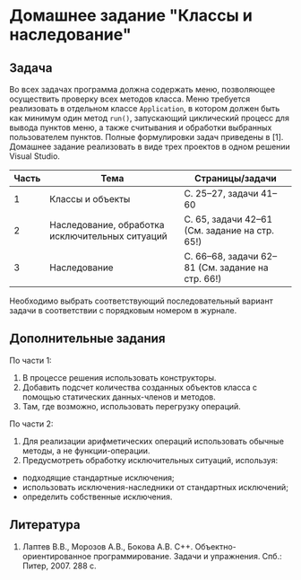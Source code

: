 # Домашнее задание "Классы и наследование"

## Задача

Во всех задачах программа должна содержать меню, позволяющее осуществить проверку всех методов класса.
Меню требуется реализовать в отдельном классе `Application`, в котором должен быть как минимум один метод `run()`,
запускающий циклический процесс для вывода пунктов меню, а также считывания и обработки выбранных пользователем пунктов.
Полные формулировки задач приведены в [1]. Домашнее задание реализовать в виде трех проектов в одном решении Visual Studio.

| Часть | Тема | Страницы/задачи |
| ------ | ------ | ------ |
| 1 | Классы и объекты | С. 25–27, задачи 41–60 |
| 2 | Наследование, обработка исключительных ситуаций | С. 65, задачи 42–61 (См. задание на стр. 65!) |
| 3 | Наследование | С. 66–68, задачи 62–81 (См. задание на стр. 66!) |

Необходимо выбрать соответствующий последовательный вариант задачи в соответствии с порядковым номером в журнале.

## Дополнительные задания

По части 1:

1. В процессе решения использовать конструкторы.
2. Добавить подсчет количества созданных объектов класса с помощью статических данных-членов и методов.
3. Там, где возможно, использовать перегрузку операций.

По части 2:

1. Для реализации арифметических операций использовать обычные методы, а не функции-операции.
2. Предусмотреть обработку исключительных ситуаций, используя:

*  подходящие стандартные исключения;
*  использовать исключения-наследники от стандартных исключений;
*  определить собственные исключения.

## Литература

1.	Лаптев В.В., Морозов А.В., Бокова А.В. C++. Объектно-ориентированное программирование. Задачи и упражнения. Спб.: Питер, 2007. 288 с.